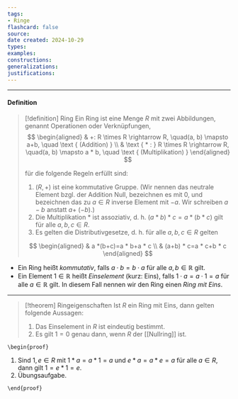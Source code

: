 ```yaml
---
tags:
- Ringe
flashcard: false
source: 
date created: 2024-10-29
types: 
examples: 
constructions: 
generalizations: 
justifications:
---
```

***
#### Definition

> [!definition] Ring
> Ein Ring ist eine Menge $R$ mit zwei Abbildungen, genannt Operationen oder Verknüpfungen,
> $$
> \begin{aligned}
> & +: R \times R \rightarrow R, \quad(a, b) \mapsto a+b, \quad \text { (Addition) } \\
> & \text { * : } R \times R \rightarrow R, \quad(a, b) \mapsto a * b, \quad \text { (Multiplikation) }
> \end{aligned}
> $$
> 
> für die folgende Regeln erfüllt sind:
> 1. $(R,+)$ ist eine kommutative Gruppe.
>    (Wir nennen das neutrale Element bzgl. der Addition Null, bezeichnen es mit 0, und bezeichnen das zu $a \in R$ inverse Element mit $-a$. Wir schreiben $a-b$ anstatt $a+$ $(-b)$.)
> 2. Die Multiplikation * ist assoziativ, d. h. $(a * b) * c=a *(b * c)$ gilt für alle $a, b, c \in R$.
> 3. Es gelten die Distributivgesetze, d. h. für alle $a, b, c \in R$ gelten
> 
> $$
> \begin{aligned}
> & a *(b+c)=a * b+a * c \\
> & (a+b) * c=a * c+b * c
> \end{aligned}
> $$

- Ein Ring heißt *kommutativ*, falls $a \cdot b = b \cdot a$ für alle $a,b \in \mathbb{R}$ gilt.
- Ein Element $1 \in \mathbb{R}$ heißt *Einselement* (kurz: Eins), falls $1 \cdot a = a \cdot 1 = a$ für alle $a \in \mathbb{R}$ gilt. In diesem Fall nennen wir den Ring einen *Ring mit Eins*.

***

> [!theorem] Ringeigenschaften
> Ist $R$ ein Ring mit Eins, dann gelten folgende Aussagen:
> 1. Das Einselement in $R$ ist eindeutig bestimmt.
> 2. Es gilt $1 = 0$ genau dann, wenn $R$ der [[Nullring]] ist.

`\begin{proof}`
1. Sind $1, e \in R$ mit $1 * a=a * 1=a$ und $e * a=a * e=a$ für alle $a \in R$, dann gilt $1=e * 1=e$.
2. Übungsaufgabe.

`\end{proof}`
